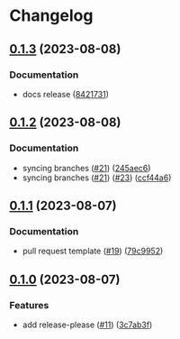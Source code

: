 # Changelog

## [0.1.3](https://github.com/olssonks/pynv/compare/v0.1.2...v0.1.3) (2023-08-08)


### Documentation

* docs release ([8421731](https://github.com/olssonks/pynv/commit/8421731f6e2a9e7439b8d43eb4644ac58e1563b2))

## [0.1.2](https://github.com/olssonks/pynv/compare/v0.1.1...v0.1.2) (2023-08-08)


### Documentation

* syncing branches ([#21](https://github.com/olssonks/pynv/issues/21)) ([245aec6](https://github.com/olssonks/pynv/commit/245aec675a2f1a89f096e9b2d4b433dbe1209efd))
* syncing branches ([#21](https://github.com/olssonks/pynv/issues/21)) ([#23](https://github.com/olssonks/pynv/issues/23)) ([ccf44a6](https://github.com/olssonks/pynv/commit/ccf44a686158fc7dde11400488bb12d511a5249f))

## [0.1.1](https://github.com/olssonks/pynv/compare/v0.1.0...v0.1.1) (2023-08-07)


### Documentation

* pull request template ([#19](https://github.com/olssonks/pynv/issues/19)) ([79c9952](https://github.com/olssonks/pynv/commit/79c995208aa9e60b1037af5fde3c572e3e7b4593))

## [0.1.0](https://github.com/olssonks/pynv/compare/v0.0.1...v0.1.0) (2023-08-07)


### Features

* add release-please ([#11](https://github.com/olssonks/pynv/issues/11)) ([3c7ab3f](https://github.com/olssonks/pynv/commit/3c7ab3f01806b13f6a45b2fec900f73d36e2227f))

